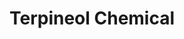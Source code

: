 ---
name: Terpineol Chemical
title: Terpineol Chemical
details:
  - detail:
      key: "Form"
      value: "Liquid"
  - detail:
      key: "Packaging Size"
      value: "5,25,200 Kg"
  - detail:
      key: "Brand"
      value: "Natural Aroma"
  - detail:
      key: "Packaging Type"
      value: "Can,Barrel"
  - detail:
      key: "Cas Number"
      value: "8000-41-7"
  - detail:
      key: "Flash Point"
      value: "88 deg C (190 deg F; 361 K)"
  - detail:
      key: "Solubility In Water"
      value: "Very Slighty Soluble In Water,Soluble In 60% Alcohol."
  - detail:
      key: "Boiling Point"
      value: "219 deg C"
  - detail:
      key: "Molecular Formula"
      value: "C10H18O"
  - detail:
      key: "Appearance"
      value: "Colorless,slightly viscous liquid"
  - detail:
      key: "Purity"
      value: "90%"
  - detail:
      key: "Refractive Index"
      value: "1.48 to 1.49 (at 20 deg C)"
  - detail:
      key: "Acid Value"
      value: "0.5 Max (0.0332)"
  - detail:
      key: "Specific Gravity"
      value: "0.925 - 0.94 (at 20 deg C)"
  - detail:
      key: "Melting Point"
      value: "31-35 deg C"
  - detail:
      key: "Taste"
      value: "Sweet"
  - detail:
      key: "Density"
      value: "934 kg/m3"
  - detail:
      key: "Molar Mass"
      value: "154.25 g/mol"
showOnHome: false
thumbnail: https://5.imimg.com/data5/SELLER/Default/2021/12/NR/MN/XR/3823480/terpineol-chemical-500x500.jpg
productImages:
  - https://ucarecdn.com/8213c725-21d0-4ac0-ad5e-c1975c20032b/
category: aroma chemicals
---
